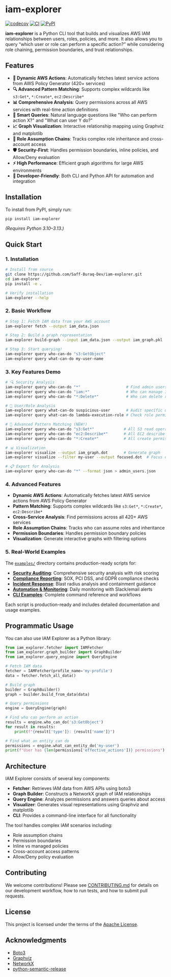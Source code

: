 # iam-explorer

[![codecov](https://codecov.io/github/Saff-Buraq-Dev/iam-explorer/graph/badge.svg?token=GZ5WBX0MN5)](https://codecov.io/github/Saff-Buraq-Dev/iam-explorer)
[![CI](https://github.com/Saff-Buraq-Dev/iam-explorer/actions/workflows/ci.yaml/badge.svg)](https://github.com/Saff-Buraq-Dev/iam-explorer/actions)
[![PyPI](https://img.shields.io/pypi/v/iam-explorer.svg)](https://pypi.org/project/iam-explorer/)

**iam-explorer** is a Python CLI tool that builds and visualizes AWS IAM relationships between users, roles, policies, and more. It also allows you to query “which user or role can perform a specific action?” while considering role chaining, permission boundaries, and trust relationships.

## Features

- **🔄 Dynamic AWS Actions**: Automatically fetches latest service actions from AWS Policy Generator (420+ services)
- **🔍 Advanced Pattern Matching**: Supports complex wildcards like `s3:Get*`, `*:Create*`, `ec2:Describe*`
- **📊 Comprehensive Analysis**: Query permissions across all AWS services with real-time action definitions
- **🎯 Smart Queries**: Natural language questions like "Who can perform action X?" and "What can user Y do?"
- **📈 Graph Visualization**: Interactive relationship mapping using Graphviz and matplotlib
- **🔗 Role Assumption Chains**: Tracks complex role inheritance and cross-account access
- **🛡️ Security-First**: Handles permission boundaries, inline policies, and Allow/Deny evaluation
- **⚡ High Performance**: Efficient graph algorithms for large AWS environments
- **🔧 Developer-Friendly**: Both CLI and Python API for automation and integration

## Installation

To install from PyPI, simply run:

```bash
pip install iam-explorer
```

*(Requires Python 3.10–3.13.)*

## Quick Start

### 1. Installation

```bash
# Install from source
git clone https://github.com/Saff-Buraq-Dev/iam-explorer.git
cd iam-explorer
pip install -e .

# Verify installation
iam-explorer --help
```

### 2. Basic Workflow

```bash
# Step 1: Fetch IAM data from your AWS account
iam-explorer fetch --output iam_data.json

# Step 2: Build a graph representation
iam-explorer build-graph --input iam_data.json --output iam_graph.pkl

# Step 3: Start querying!
iam-explorer query who-can-do "s3:GetObject"
iam-explorer query what-can-do my-user-name
```

### 3. Key Features Demo

```bash
# 🔍 Security Analysis
iam-explorer query who-can-do "*"                    # Find admin users
iam-explorer query who-can-do "iam:*"                # Who can manage IAM?
iam-explorer query who-can-do "*:Delete*"            # Who can delete resources?

# 👤 User/Role Analysis
iam-explorer query what-can-do suspicious-user       # Audit specific user
iam-explorer query what-can-do lambda-execution-role # Check role permissions

# 🎯 Advanced Pattern Matching (NEW!)
iam-explorer query who-can-do "s3:Get*"             # All S3 read operations
iam-explorer query who-can-do "ec2:Describe*"       # All EC2 describe actions
iam-explorer query who-can-do "*:Create*"           # All create permissions

# 📊 Visualization
iam-explorer visualize --output iam_graph.dot       # Generate graph
iam-explorer visualize --filter my-user --output focused.dot  # Focus on specific entities

# 📋 Export for Analysis
iam-explorer query who-can-do "*" --format json > admin_users.json
```

### 4. Advanced Features

- **Dynamic AWS Actions**: Automatically fetches latest AWS service actions from AWS Policy Generator
- **Pattern Matching**: Supports complex wildcards like `s3:Get*`, `*:Create*`, `ec2:Describe*`
- **Cross-Service Analysis**: Find permissions across all 420+ AWS services
- **Role Assumption Chains**: Tracks who can assume roles and inheritance
- **Permission Boundaries**: Handles permission boundary policies
- **Visualization**: Generate interactive graphs with filtering options

### 5. Real-World Examples

The [`examples/`](examples/) directory contains production-ready scripts for:

- **[Security Auditing](examples/security_audit.py)**: Comprehensive security analysis with risk scoring
- **[Compliance Reporting](examples/compliance_report.py)**: SOX, PCI DSS, and GDPR compliance checks
- **[Incident Response](examples/incident_response.py)**: Blast radius analysis and containment guidance
- **[Automation & Monitoring](examples/automation_scripts.py)**: Daily monitoring with Slack/email alerts
- **[CLI Examples](examples/cli_examples.sh)**: Complete command reference and workflows

Each script is production-ready and includes detailed documentation and usage examples.

## Programmatic Usage

You can also use IAM Explorer as a Python library:

```python
from iam_explorer.fetcher import IAMFetcher
from iam_explorer.graph_builder import GraphBuilder
from iam_explorer.query_engine import QueryEngine

# Fetch IAM data
fetcher = IAMFetcher(profile_name='my-profile')
data = fetcher.fetch_all_data()

# Build graph
builder = GraphBuilder()
graph = builder.build_from_data(data)

# Query permissions
engine = QueryEngine(graph)

# Find who can perform an action
results = engine.who_can_do('s3:GetObject')
for result in results:
    print(f"{result['type']}: {result['name']}")

# Find what an entity can do
permissions = engine.what_can_entity_do('my-user')
print(f"User has {len(permissions['effective_actions'])} permissions")
```

## Architecture

IAM Explorer consists of several key components:

- **Fetcher**: Retrieves IAM data from AWS APIs using boto3
- **Graph Builder**: Constructs a NetworkX graph of IAM relationships
- **Query Engine**: Analyzes permissions and answers queries about access
- **Visualizer**: Generates visual representations using Graphviz and matplotlib
- **CLI**: Provides a command-line interface for all functionality

The tool handles complex IAM scenarios including:
- Role assumption chains
- Permission boundaries
- Inline vs managed policies
- Cross-account access patterns
- Allow/Deny policy evaluation

## Contributing

We welcome contributions! Please see [CONTRIBUTING.md](./CONTRIBUTING.md) for details on our development workflow, how to run tests, and how to submit pull requests.

## License

This project is licensed under the terms of the [Apache License](./LICENSE).

## Acknowledgments

- [Boto3](https://github.com/boto/boto3)
- [Graphviz](https://graphviz.org/)
- [NetworkX](https://networkx.org/)
- [python-semantic-release](https://github.com/python-semantic-release/python-semantic-release)
